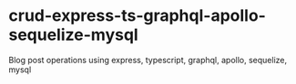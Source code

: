 # crud-express-ts-graphql-apollo-sequelize-mysql
Blog post operations using express, typescript, graphql, apollo, sequelize, mysql
